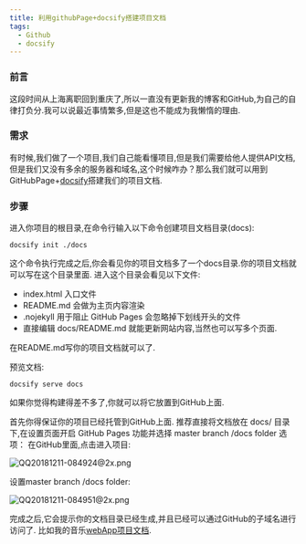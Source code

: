 ```yaml
---
title: 利用githubPage+docsify搭建项目文档
tags:
  - Github
  - docsify
---
```


### 前言

  这段时间从上海离职回到重庆了,所以一直没有更新我的博客和GitHub,为自己的自律打负分.我可以说最近事情繁多,但是这也不能成为我懒惰的理由.

### 需求

  有时候,我们做了一个项目,我们自己能看懂项目,但是我们需要给他人提供API文档,但是我们又没有多余的服务器和域名,这个时候咋办？那么我们就可以用到GitHubPage+[docsify](https://docsify.js.org/#/)搭建我们的项目文档.<!-- more -->
### 步骤

  进入你项目的根目录,在命令行输入以下命令创建项目文档目录(docs):

  ```
  docsify init ./docs
  ```
  这个命令执行完成之后,你会看见你的项目文档多了一个docs目录.你的项目文档就可以写在这个目录里面.
  进入这个目录会看见以下文件:
  - index.html 入口文件
  - README.md 会做为主页内容渲染
  - .nojekyll 用于阻止 GitHub Pages 会忽略掉下划线开头的文件
  - 直接编辑 docs/README.md 就能更新网站内容,当然也可以写多个页面.




  在README.md写你的项目文档就可以了.

  预览文档:
  ```
  docsify serve docs
  ```
  如果你觉得构建得差不多了,你就可以将它放置到GitHub上面.

  首先你得保证你的项目已经托管到GitHub上面.
  推荐直接将文档放在 docs/ 目录下,在设置页面开启 GitHub Pages 功能并选择 master branch /docs folder 选项：
  在GitHub里面,点击进入项目:

  ![QQ20181211-084924@2x.png](https://i.loli.net/2018/12/11/5c0f09dc82ac1.png)

  设置master branch /docs folder:

  ![QQ20181211-084951@2x.png](https://i.loli.net/2018/12/11/5c0f0a0978667.png)

  完成之后,它会提示你的文档目录已经生成,并且已经可以通过GitHub的子域名进行访问了.
  比如我的音乐[webApp项目文档](https://xieyezi.github.io/myMusic/#/).
